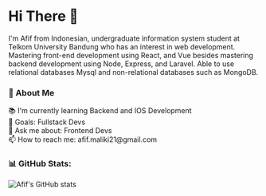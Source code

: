 # Hi There 👋

<p>I'm Afif from Indonesian, undergraduate information system student at Telkom University Bandung who has an interest in web development. Mastering front-end development using React, and Vue besides mastering backend development using Node, Express, and Laravel. Able to use relational databases Mysql and non-relational databases such as MongoDB.</p>

###

<h3>👤 About Me</h3>
<p align="left">📚 I'm currently learning Backend and IOS Development<br>🎯 Goals: Fullstack Devs <br>💬 Ask me about: Frontend Devs <br> 📫 How to reach me: afif.maliki21@gmail.com </p>

###

### 📊 GitHub Stats:

![Afif's GitHub stats](https://github-readme-stats.vercel.app/api?username=mafif21&theme=radical&hide_border=false&include_all_commits=true&count_private=true)

